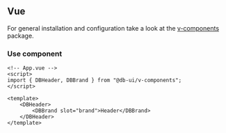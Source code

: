 ## Vue

For general installation and configuration take a look at the [v-components](https://www.npmjs.com/package/@db-ui/v-components) package.

### Use component

```vue App.vue
<!-- App.vue -->
<script>
import { DBHeader, DBBrand } from "@db-ui/v-components";
</script>

<template>
	<DBHeader>
		<DBBrand slot="brand">Header</DBBrand>
	</DBHeader>
</template>
```
